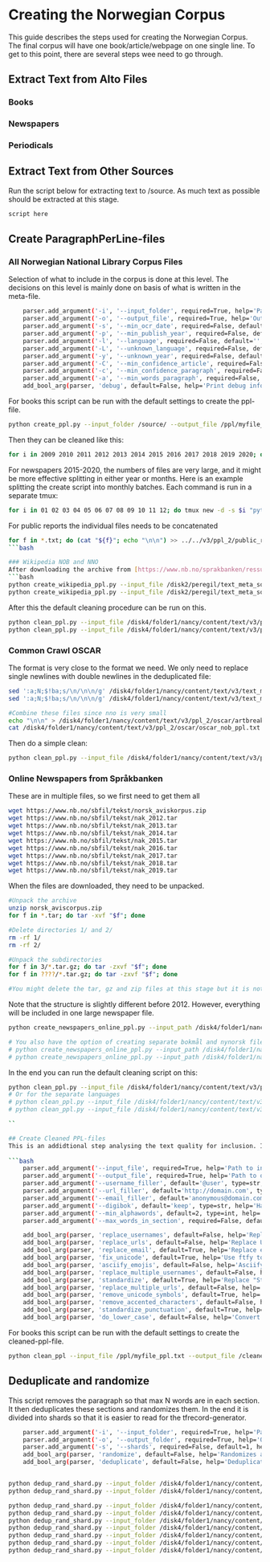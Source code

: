 # Creating the Norwegian Corpus
This guide describes the steps used for creating the Norwegian Corpus. The final corpus will have one book/article/webpage on one single line. To get to this point, there are several steps wee need to go through.


## Extract Text from Alto Files

### Books
### Newspapers
### Periodicals


## Extract Text from Other Sources
Run the script below for extracting text to /source. As much text as possible should be extracted at this stage.
```bash
script here
```

## Create ParagraphPerLine-files
### All Norwegian National Library Corpus Files
Selection of what to include in the corpus is done at this level. The decisions on this level is mainly done on basis of what is written in the meta-file. 
```bash
    parser.add_argument('-i', '--input_folder', required=True, help='Path to input folder. All files ending with *.txt will be parsed.')
    parser.add_argument('-o', '--output_file', required=True, help='Output file. Will overwrite it exists')
    parser.add_argument('-s', '--min_ocr_date', required=False, default='01-01-2009', help='Will drop all articles that was ocr-ed prior to this date')
    parser.add_argument('-p', '--min_publish_year', required=False, default='1814', help='Will drop all articles published prior to this year')
    parser.add_argument('-l', '--language', required=False, default='', help='If set, only articles in this language will be included')
    parser.add_argument('-L', '--unknown_language', required=False, default='', help='Any unknown language is set to this value')
    parser.add_argument('-y', '--unknown_year', required=False, default='1900', help='Any unknown year is set to this value')
    parser.add_argument('-C', '--min_confidence_article', required=False, default='0.9', help='Will drop all articles with lower average word confidence')
    parser.add_argument('-c', '--min_confidence_paragraph', required=False, default='0.8', help='Will drop all paragraphs with lower average word confidence')
    parser.add_argument('-a', '--min_words_paragraph', required=False, default='5.0', help='Minimum average number of words per paragraph in the entire article/book')
    add_bool_arg(parser, 'debug', default=False, help='Print debug info about paragraphs.')
```
For books this script can be run with the default settings to create the ppl-file.
```bash
python create_ppl.py --input_folder /source/ --output_file /ppl/myfile_ppl.txt
```
Then they can be cleaned like this:
```bash
for i in 2009 2010 2011 2012 2013 2014 2015 2016 2017 2018 2019 2020; do tmux new -d -s $i "python clean_ppl.py --input_file /disk4/folder1/nancy/content/text/v3/ppl_2/book/book_$i.ppl --output_file /disk4/folder1/nancy/content/text/v3/cleaned_ppl_3/book/book_$i_cleaned.txt"; done;
```

For newspapers 2015-2020, the numbers of files are very large, and it might be more effective splitting in either year or months. Here is an example splitting the create script into monthly batches. Each command is run in a separate tmux:
```bash
for i in 01 02 03 04 05 06 07 08 09 10 11 12; do tmux new -d -s $i "python create_ppl.py --input_folder /home/peregil/data/text/2015/'$i'/ --output_file /home/peregil/data/output/newspapers_nonpdf_2015_'$i'_ppl.txt"; done;
```
For public reports the individual files needs to be concatenated
```bash
for f in *.txt; do (cat "${f}"; echo "\n\n") >> ../../v3/ppl_2/public_reports/public_reports_ppl.txt; done
```bash

### Wikipedia NOB and NNO
After downloading the archive from [https://www.nb.no/sprakbanken/ressurskatalog/oai-nb-no-sbr-50/], unpack the files. You need nob.wikipedia.json and nno.wikipedia.json. In the current archive there are 492863 articles in bokmål and 139926 in nynorsk.
```bash
python create_wikipedia_ppl.py --input_file /disk2/peregil/text_meta_source_1/wikipedia_nob/nob.wikipedia.json --output_file /disk2/peregil/ppl_2/wikipedia_nob/wikipedia_nob.txt
python create_wikipedia_ppl.py --input_file /disk2/peregil/text_meta_source_1/wikipedia_nno/nno.wikipedia.json --output_file /disk2/peregil/ppl_2/wikipedia_nno/wikipedia_nno.txt
```

After this the default cleaning procedure can be run on this.
```bash
python clean_ppl.py --input_file /disk4/folder1/nancy/content/text/v3/peregil/ppl_2/wikipedia_nob/wikipedia_nob.txt --output_file /disk4/folder1/nancy/content/text/v3/peregil/cleaned_ppl_3/wikipedia_nob/cleaned_wikipedia_nob.txt
python clean_ppl.py --input_file /disk4/folder1/nancy/content/text/v3/ppl_2/wikipedia_nob/wikipedia_nno.txt --output_file /disk4/folder1/nancy/content/text/v3/cleaned_ppl_3/wikipedia_nno/cleaned_wikipedia_nob.txt
```
### Common Crawl OSCAR
The format is very close to the format we need. We only need to replace single newlines with double newlines in the deduplicated file:
```bash
sed ':a;N;$!ba;s/\n/\n\n/g' /disk4/folder1/nancy/content/text/v3/text_meta_source_1/oscar/no_dedup.txt > /disk4/folder1/nancy/content/text/v3/ppl_2/oscar_nob_ppl.txt
sed ':a;N;$!ba;s/\n/\n\n/g' /disk4/folder1/nancy/content/text/v3/text_meta_source_1/oscar/nn_dedup.txt > /disk4/folder1/nancy/content/text/v3/ppl_2/oscar_nno_ppl.txt

#Combine these files since nno is very small
echo "\n\n" > /disk4/folder1/nancy/content/text/v3/ppl_2/oscar/artbreak.txt
cat /disk4/folder1/nancy/content/text/v3/ppl_2/oscar/oscar_nob_ppl.txt /disk4/folder1/nancy/content/text/v3/ppl_2/oscar/artbreak.txt /disk4/folder1/nancy/content/text/v3/ppl_2/oscar/oscar_nno_ppl.txt > /disk4/folder1/nancy/content/text/v3/ppl_2/oscar/oscar_ppl.txt
```
Then do a simple clean:
```bash
python clean_ppl.py --input_file /disk4/folder1/nancy/content/text/v3/ppl_2/oscar_ppl.txt --output_file /disk4/folder1/nancy/content/text/v3/cleaned_ppl_3/oscar/oscar_cleaned.txt

```

### Online Newspapers from Språkbanken
These are in multiple files, so we first need to get them all
```bash
wget https://www.nb.no/sbfil/tekst/norsk_aviskorpus.zip
wget https://www.nb.no/sbfil/tekst/nak_2012.tar
wget https://www.nb.no/sbfil/tekst/nak_2013.tar
wget https://www.nb.no/sbfil/tekst/nak_2014.tar
wget https://www.nb.no/sbfil/tekst/nak_2015.tar
wget https://www.nb.no/sbfil/tekst/nak_2016.tar
wget https://www.nb.no/sbfil/tekst/nak_2017.tar
wget https://www.nb.no/sbfil/tekst/nak_2018.tar
wget https://www.nb.no/sbfil/tekst/nak_2019.tar

```

When the files are downloaded, they need to be unpacked.
```bash
#Unpack the archive
unzip norsk_aviscorpus.zip
for f in *.tar; do tar -xvf "$f"; done

#Delete directories 1/ and 2/
rm -rf 1/
rm -rf 2/

#Unpack the subdirectories
for f in 3/*.tar.gz; do tar -zxvf "$f"; done
for f in ????/*.tar.gz; do tar -zxvf "$f"; done

#You might delete the tar, gz and zip files at this stage but it is not necessary.
```
Note that the structure is slightly different before 2012. However, everything will be included in one large newspaper file.

```bash
python create_newspapers_online_ppl.py --input_path /disk4/folder1/nancy/content/text/v3/text_meta_source_1/newspapers_online/ --output_file /disk4/folder1/nancy/content/text/v3/ppl_2/newspapers_online/newspapers_online_ppl.txt

# You also have the option of creating separate bokmål and nynorsk files here, using these commands:
# python create_newspapers_online_ppl.py --input_path /disk4/folder1/nancy/content/text/v3/text_meta_source_1/newspapers_online/ --output_file /disk4/folder1/nancy/content/text/v3/ppl_2/newspapers_online/newspapers_online_nob_ppl.txt --language nob
# python create_newspapers_online_ppl.py --input_path /disk4/folder1/nancy/content/text/v3/text_meta_source_1/newspapers_online/ --output_file /disk4/folder1/nancy/content/text/v3/ppl_2/newspapers_online/newspapers_online_nno_ppl.txt --language nno
```
In the end you can run the default cleaning script on this:
```bash
python clean_ppl.py --input_file /disk4/folder1/nancy/content/text/v3/ppl_2/newspaper_online/newspapers_online_ppl.txt --output_file /disk4/folder1/nancy/content/text/v3/cleaned_ppl_3/newspapers_online/cleaned_newspapers_online.txt
# Or for the separate languages
# python clean_ppl.py --input_file /disk4/folder1/nancy/content/text/v3/ppl_2/newspapers_online/newspapers_online_nob_ppl.txt --output_file /disk4/folder1/nancy/content/text/v3/cleaned_ppl_3/newspapers_online/cleaned_newspapers_online_nob.txt
# python clean_ppl.py --input_file /disk4/folder1/nancy/content/text/v3/ppl_2/newspapers_online/newspapers_online_ppl_nno.txt --output_file /disk4/folder1/nancy/content/text/v3/cleaned_ppl_3/newspapers_online/cleaned_newspapers_online_nno.txt

``

## Create Cleaned PPL-files
This is an addidtional step analysing the text quality for inclusion. It also does some general standardisation, like converting to utf-8. The script has the following options.
 
```bash
    parser.add_argument('--input_file', required=True, help='Path to input file.')
    parser.add_argument('--output_file', required=True, help='Path to output file.')
    parser.add_argument('--username_filler', default='@user', type=str, help='Username filler (ignored when replace_username option is false)')
    parser.add_argument('--url_filler', default='http://domain.com', type=str, help='URL filler (ignored when replace_urls option is false)')
    parser.add_argument('--email_filler', default='anonymous@domain.com', type=str, help='Email filler (ignored when replace_email option is false)')
    parser.add_argument('--digibok', default='keep', type=str, help='Handling of digibok_ids. "keep", "remove" or "auto". Last option relies on other settings in script')
    parser.add_argument('--min_alphawords', default=2, type=int, help='The minimum number of letter-only- words with a length of at least 2. Keeps empty lines.')
    parser.add_argument('--max_words_in_section', required=False, default=1000, help='After reaching this maximum number of words, the next paragraph will be split into a new section.')

    add_bool_arg(parser, 'replace_usernames', default=False, help='Replace usernames with filler. Mainly for tweets')
    add_bool_arg(parser, 'replace_urls', default=False, help='Replace URLs with filler')
    add_bool_arg(parser, 'replace_email', default=True, help='Replace emails with filler')
    add_bool_arg(parser, 'fix_unicode', default=True, help='Use ftfy to fix and standardise unicode. Converts it all to valid utf-8')
    add_bool_arg(parser, 'asciify_emojis', default=False, help='Asciifyi emojis. On by default but mainly useful for social media')
    add_bool_arg(parser, 'replace_multiple_usernames', default=False, help='Replace "@user @user" with "2 <username_filler>. Mainly for use on tweets"')
    add_bool_arg(parser, 'standardize', default=True, help='Replace "Standardize text. Remove all control characters.')
    add_bool_arg(parser, 'replace_multiple_urls', default=False, help='Replace "http://... http://.." with "2 <url_filler>". Mainly for use on tweets')
    add_bool_arg(parser, 'remove_unicode_symbols', default=True, help='After preprocessing remove characters which belong to unicode category "So"')
    add_bool_arg(parser, 'remove_accented_characters', default=False, help='Remove accents/asciify everything. Probably not recommended.')
    add_bool_arg(parser, 'standardize_punctuation', default=True, help='Standardize (asciifyi) special punctuation')
    add_bool_arg(parser, 'do_lower_case', default=False, help='Convert text to lower case')
```
For books this script can be run with the default settings to create the cleaned-ppl-file.
```bash
python clean_ppl --input_file /ppl/myfile_ppl.txt --output_file /cleaned_ppl/myfile_cleaned_ppl.txt
```

## Deduplicate and randomize
This script removes the paragraph so that max N words are in each section. It then deduplicates these sections and randomizes them. In the end it is divided into shards so that it is easier to read for the tfrecord-generator.
```bash
    parser.add_argument('-i', '--input_folder', required=True, help='Path to input folder. All files ending with *.txt will be parsed.')
    parser.add_argument('-o', '--output_folder', required=True, help='Output folder. Will be created if it does not exist')
    parser.add_argument('-s', '--shards', required=False, default=1, help='Number of shards')
    add_bool_arg(parser, 'randomize', default=False, help='Randomizes all articles before segmentation.')
    add_bool_arg(parser, 'deduplicate', default=False, help='Deduplicates all articles before sentence segmenation.')
 ```
 ```bash
 
python dedup_rand_shard.py --input_folder /disk4/folder1/nancy/content/text/v3/cleaned_ppl_3/bookes/ --output_folder /disk4/folder1/nancy/content/text/v3/dedup_rand_4/indiv_dedup/ --shards 1 --output_name books
python dedup_rand_shard.py --input_folder /disk4/folder1/nancy/content/text/v3/cleaned_ppl_3/newspapers/ --output_folder /disk4/folder1/nancy/content/text/v3/dedup_rand_4/indiv_dedup/ --shards 1 --output_name newspapers

python dedup_rand_shard.py --input_folder /disk4/folder1/nancy/content/text/v3/cleaned_ppl_3/public_reports/ --output_folder /disk4/folder1/nancy/content/text/v3/dedup_rand_4/indiv_dedup/ --shards 1 --output_name public_reports
python dedup_rand_shard.py --input_folder /disk4/folder1/nancy/content/text/v3/cleaned_ppl_3/wikipedia_nno/ --output_folder /disk4/folder1/nancy/content/text/v3/dedup_rand_4/indiv_dedup/ --shards 1 --output_name wikipedia_nno
python dedup_rand_shard.py --input_folder /disk4/folder1/nancy/content/text/v3/cleaned_ppl_3/wikipedia_nob/ --output_folder /disk4/folder1/nancy/content/text/v3/dedup_rand_4/indiv_dedup/ --shards 1 --output_name wikipedia_nob
python dedup_rand_shard.py --input_folder /disk4/folder1/nancy/content/text/v3/cleaned_ppl_3/newspapers_online_nno/ --output_folder /disk4/folder1/nancy/content/text/v3/dedup_rand_4/indiv_dedup/ --shards 1 --output_name newspapers_online_nno
python dedup_rand_shard.py --input_folder /disk4/folder1/nancy/content/text/v3/cleaned_ppl_3/newspapers_online_nob/ --output_folder /disk4/folder1/nancy/content/text/v3/dedup_rand_4/indiv_dedup/ --shards 1 --output_name newspapers_online_nob
python dedup_rand_shard.py --input_folder /disk4/folder1/nancy/content/text/v3/cleaned_ppl_3/oscar/ --output_folder /disk4/folder1/nancy/content/text/v3/dedup_rand_4/indiv_dedup/ --shards 1 --output_name oscar
 python dedup_rand_shard.py --input_folder /disk4/folder1/nancy/content/text/v3/cleaned_ppl_3/digistorting/ --output_folder /disk4/folder1/nancy/content/text/v3/dedup_rand_4/indiv_dedup/ --shards 1 --output_name digistorting



```
